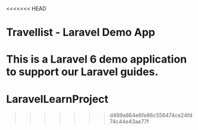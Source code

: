<<<<<<< HEAD
# Travellist - Laravel Demo App

This is a Laravel 6 demo application to support our Laravel guides.
=======
# LaravelLearnProject
>>>>>>> d499a864e6fe86c556474ce24fd74c44e43ae77f
